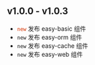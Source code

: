 ## v1.0.0 - v1.0.3

+ <code style="color:#d63200">new</code> 发布 easy-basic 组件
+ `new` 发布 easy-orm 组件
+ `new` 发布 easy-cache 组件
+ `new` 发布 easy-web 组件